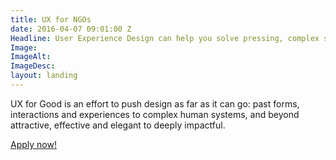 ```yaml
---
title: UX for NGOs
date: 2016-04-07 09:01:00 Z
Headline: User Experience Design can help you solve pressing, complex social challenges.
Image: 
ImageAlt: 
ImageDesc: 
layout: landing
---
```


UX for Good is an effort to push design as far as it can go: past forms, interactions and experiences to complex human systems, and beyond attractive, effective and elegant to deeply impactful.

<a class="typeform-share link" href="https://niklasjordan.typeform.com/to/zM6L57" data-mode="2" target="_blank">Apply now!</a>
<script>(function(){var qs,js,q,s,d=document,gi=d.getElementById,ce=d.createElement,gt=d.getElementsByTagName,id='typef_orm',b='https://s3-eu-west-1.amazonaws.com/share.typeform.com/';if(!gi.call(d,id)){js=ce.call(d,'script');js.id=id;js.src=b+'share.js';q=gt.call(d,'script')[0];q.parentNode.insertBefore(js,q)}})()</script>